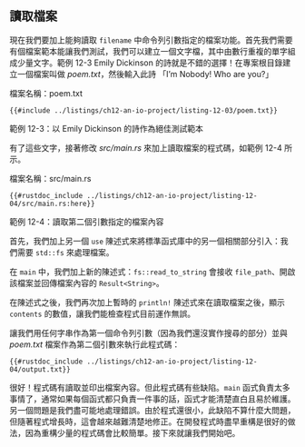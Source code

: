 ## 讀取檔案

現在我們要加上能夠讀取 `filename` 中命令列引數指定的檔案功能。首先我們需要有個檔案範本能讓我們測試，我們可以建立一個文字檔，其中由數行重複的單字組成少量文字。範例 12-3 Emily Dickinson 的詩就是不錯的選擇！在專案根目錄建立一個檔案叫做 *poem.txt*，然後輸入此詩 「I’m Nobody! Who are you?」

<span class="filename">檔案名稱：poem.txt</span>

```text
{{#include ../listings/ch12-an-io-project/listing-12-03/poem.txt}}
```

<span class="caption">範例 12-3：以 Emily Dickinson 的詩作為絕佳測試範本</span>

有了這些文字，接著修改 *src/main.rs* 來加上讀取檔案的程式碼，如範例 12-4 所示。

<span class="filename">檔案名稱：src/main.rs</span>

```rust,should_panic,noplayground
{{#rustdoc_include ../listings/ch12-an-io-project/listing-12-04/src/main.rs:here}}
```

<span class="caption">範例 12-4：讀取第二個引數指定的檔案內容</span>

首先，我們加上另一個 `use` 陳述式來將標準函式庫中的另一個相關部分引入：我們需要 `std::fs` 來處理檔案。

在 `main` 中，我們加上新的陳述式：`fs::read_to_string` 會接收 `file_path`、開啟該檔案並回傳檔案內容的 `Result<String>`。

在陳述式之後，我們再次加上暫時的 `println!` 陳述式來在讀取檔案之後，顯示 `contents` 的數值，讓我們能檢查程式目前運作無誤。

讓我們用任何字串作為第一個命令列引數（因為我們還沒實作搜尋的部分）並與 *poem.txt* 檔案作為第二個引數來執行此程式碼：

```console
{{#rustdoc_include ../listings/ch12-an-io-project/listing-12-04/output.txt}}
```

很好！程式碼有讀取並印出檔案內容。但此程式碼有些缺陷。`main` 函式負責太多事情了，通常如果每個函式都只負責一件事的話，函式才能清楚直白且易於維護。另一個問題是我們盡可能地處理錯誤。由於程式還很小，此缺陷不算什麼大問題，但隨著程式增長時，這會越來越難清楚地修正。在開發程式時盡早重構是很好的做法，因為重構少量的程式碼會比較簡單。接下來就讓我們開始吧。
